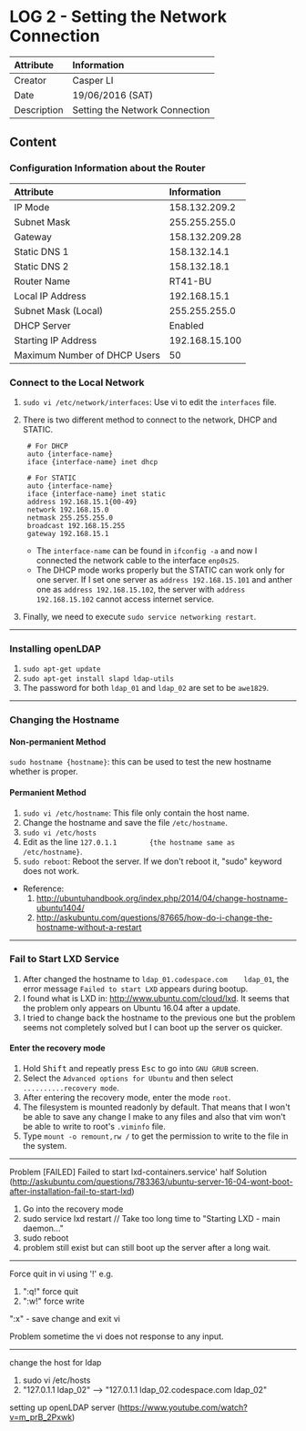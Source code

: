 LOG 2 - Setting the Network Connection
===========================================

| Attribute   | Information      |
| :---------- | :--------------- |
| Creator     | Casper LI        |
| Date        | 19/06/2016 (SAT) |
| Description | Setting the Network Connection |

Content
-------------------------------------------
### Configuration Information about the Router

| Attribute                     | Information    |
| :---------------------------- | :------------- |
| IP Mode                       | 158.132.209.2  |
| Subnet Mask                   | 255.255.255.0  |
| Gateway                       | 158.132.209.28 |
| Static DNS 1                  | 158.132.14.1   |
| Static DNS 2                  | 158.132.18.1   |
| Router Name                   | RT41-BU        |
| Local IP Address              | 192.168.15.1   |
| Subnet Mask (Local)           | 255.255.255.0  |
| DHCP Server                   | Enabled        |
| Starting IP Address           | 192.168.15.100 |
| Maximum Number of DHCP Users  | 50             |


### Connect to the Local Network
1. `sudo vi /etc/network/interfaces`: Use vi to edit the `interfaces` file.

2. There is two different method to connect to the network, DHCP and STATIC.

        # For DHCP
        auto {interface-name}
        iface {interface-name} inet dhcp
        
        # For STATIC
        auto {interface-name}
        iface {interface-name} inet static
        address 192.168.15.1{00-49}
        network 192.168.15.0
        netmask 255.255.255.0
        broadcast 192.168.15.255
        gateway 192.168.15.1

   - The `interface-name` can be found in `ifconfig -a` and now I connected the network cable to the interface `enp0s25`.
   - The DHCP mode works properly but the STATIC can work only for one server. If I set one server as `address 192.168.15.101` and anther one as `address 192.168.15.102`, the server with `address 192.168.15.102` cannot access internet service. 

3. Finally, we need to execute `sudo service networking restart`. 

____________________________________________________________________________________

### Installing openLDAP

1. `sudo apt-get update`
2. `sudo apt-get install slapd ldap-utils`
3. The password for both `ldap_01` and `ldap_02` are set to be `awe1829`.

____________________________________________________________________________________

### Changing the Hostname 

#### Non-permanient Method
`sudo hostname {hostname}`: this can be used to test the new hostname whether is proper.

#### Permanient Method

1. `sudo vi /etc/hostname`: This file only contain the host name.
2. Change the hostname and save the file `/etc/hostname`.
3. `sudo vi /etc/hosts`
4. Edit as the line `127.0.1.1        {the hostname same as /etc/hostname}`.
5. `sudo reboot`: Reboot the server. If we don't reboot it, "sudo" keyword does not work.

- Reference: 
   1. http://ubuntuhandbook.org/index.php/2014/04/change-hostname-ubuntu1404/
   2. http://askubuntu.com/questions/87665/how-do-i-change-the-hostname-without-a-restart

____________________________________________________________________________________

### Fail to Start LXD Service

1. After changed the hostname to `ldap_01.codespace.com    ldap_01`, the error message `Failed to start LXD` appears during bootup.
2. I found what is LXD in: http://www.ubuntu.com/cloud/lxd. It seems that the problem only appears on Ubuntu 16.04 after a update.
3. I tried to change back the hostname to the previous one but the problem seems not completely solved but I can boot up the server os quicker.

#### Enter the recovery mode
1. Hold <kbd>Shift</kbd> and repeatly press <kbd>Esc</kbd> to go into `GNU GRUB` screen.
2. Select the `Advanced options for Ubuntu` and then select `..........recovery mode`.
3. After entering the recovery mode, enter the mode `root`.
4. The filesystem is mounted readonly by default. That means that I won't be able to save any change I make to any files and also that vim won't be able to write to root's `.viminfo` file.
5. Type `mount -o remount,rw /` to get the permission to write to the file in the system.

____________________________________________________________________________________

Problem
[FAILED] Failed to start lxd-containers.service'
half Solution (http://askubuntu.com/questions/783363/ubuntu-server-16-04-wont-boot-after-installation-fail-to-start-lxd)
1. Go into the recovery mode
2. sudo service lxd restart // Take too long time to "Starting LXD - main daemon..."
3. sudo reboot
4. problem still exist but can still boot up the server after a long wait.

____________________________________________________________________________________

Force quit in vi using '!'
e.g. 
1. ":q!" force quit
2. ":w!" force write

":x" - save change and exit vi

Problem
sometime the vi does not response to any input.

____________________________________________________________________________________

change the host for ldap
1. sudo vi /etc/hosts
2. "127.0.1.1    ldap_02" --> "127.0.1.1    ldap_02.codespace.com ldap_02"

setting up openLDAP server (https://www.youtube.com/watch?v=m_prB_2Pxwk)
